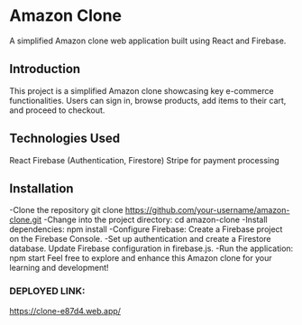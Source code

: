 # Amazon Clone
A simplified Amazon clone web application built using React and Firebase.

## Introduction
This project is a simplified Amazon clone showcasing key e-commerce functionalities. Users can sign in, browse products, add items to their cart, and proceed to checkout.

## Technologies Used
React
Firebase (Authentication, Firestore)
Stripe for payment processing
## Installation
-Clone the repository
git clone https://github.com/your-username/amazon-clone.git
-Change into the project directory:
cd amazon-clone
-Install dependencies:
npm install
-Configure Firebase:
Create a Firebase project on the Firebase Console.
-Set up authentication and create a Firestore database.
Update Firebase configuration in firebase.js.
-Run the application:
npm start
Feel free to explore and enhance this Amazon clone for your learning and development!


### DEPLOYED LINK:
https://clone-e87d4.web.app/
